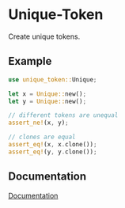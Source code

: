 # Unique-Token

Create unique tokens.

## Example

```rust
use unique_token::Unique;

let x = Unique::new();
let y = Unique::new();

// different tokens are unequal
assert_ne!(x, y);

// clones are equal
assert_eq!(x, x.clone());
assert_eq!(y, y.clone());
```

## Documentation

[Documentation](https://docs.rs/unique-token)
